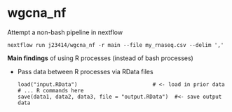 # wgcna_nf

Attempt a non-bash pipeline in nextflow

```
nextflow run j23414/wgcna_nf -r main --file my_rnaseq.csv --delim ','
```


**Main findings** of using R processes (instead of bash processes)

* Pass data between R processes via RData files

  ```
  load("input.RData")                        # <- load in prior data
  # ... R commands here
  save(data1, data2, data3, file = "output.RData")  #<- save output data
  ```
